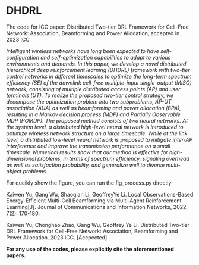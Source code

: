 # DHDRL

The code for ICC paper: Distributed Two-tier DRL Framework for Cell-Free Network: Association, Beamforming and Power Allocation, accepted in 2023 ICC

*Intelligent wireless networks have long been expected to have self-configuration and self-optimization capabilities to adapt to various environments and demands. In this paper, we develop a novel distributed hierarchical deep reinforcement learning (DHDRL) framework with two-tier control networks in different timescales to optimize the long-term spectrum efficiency (SE) of the downlink cell-free multiple-input single-output (MISO) network, consisting of multiple distributed access points (AP) and user terminals (UT). To realize the proposed two-tier control strategy, we decompose the optimization problem into two subproblems, AP-UT association (AUA) as well as beamforming and power allocation (BPA), resulting in a Markov decision process (MDP) and Partially Observable MDP (POMDP). The proposed method consists of two neural networks. At the system level, a distributed high-level neural network is introduced to optimize wireless network structure on a large timescale. While at the link level, a distributed low-level neural network is proposed to mitigate inter-AP interference and improve the transmission performance on a small timescale. Numerical results show that our method is effective for high-dimensional problems, in terms of spectrum efficiency, signaling overhead as well as satisfaction probability, and generalize well to diverse multi-object problems.*


For qucikly show the figure, you can run the fig_process.py directly



Kaiwen Yu, Gang Wu, Shaoqian Li, GeoffreyYe Li. Local Observations-Based Energy-Efficient Multi-Cell Beamforming via Multi-Agent Reinforcement Learning[J]. Journal of Communications and Information Networks, 2022, 7(2): 170-180.

Kaiwen Yu, Chonghao Zhao, Gang Wu, Geoffrey Ye Li. Distributed Two-tier DRL Framework for Cell-Free Network: Association, Beamforming and Power Allocation. 2023 ICC. [Accpected]

**For any use of the codes, please explicitly cite the aforementioned papers.**
